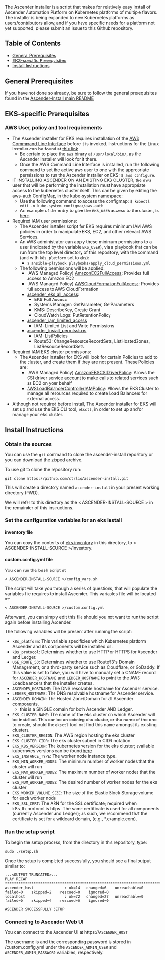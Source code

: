 The Ascender installer is a script that makes for relatively easy
install of Ascender Automation Platform on Kubernetes platforms of
multiple flavors. The installer is being expanded to new Kubernetes
platforms as users/contributors allow, and if you have specific needs
for a platform not yet supported, please submit an issue to this
Github repository.

## Table of Contents

- [General Prerequisites](#general-prerequisites)
- [EKS-specific Prerequisites](#eks-specific-prerequisites)
- [Install Instructions](#install-instructions)

## General Prerequisites

If you have not done so already, be sure to follow the general
prerequisites found in the [Ascender-Install main
README](../../README.md#general-prerequisites)

## EKS-specific Prerequisites

### AWS User, policy and tool requirements
- The Ascender installer for EKS requires installation of the [AWS Commmand Line Interface](https://aws.amazon.com/cli/) before it is invoked. Instructions for the Linux installer can be found at [this link](https://docs.aws.amazon.com/cli/latest/userguide/getting-started-install.html#cliv2-linux-install).
  - Be certain to place the `aws` binary at `/usr/local/bin/`, as the Ascender installer will look for it there.
  - Once the AWS Command Line Interface is installed, run the following command to set the active aws user to one with the appropriate permissions to run the Ascender installer on EKS: `$ aws configure`.
- IF INSTALLING ASCENDER ON AN EXISTING EKS CLUSTER, the aws user that will be performing the installation must have appropriate access to the kubernetes cluster itself. This can be given by editing the aws-auth ConfigMap, in the kube-system namespace:
  - Use the following command to access the configmap: `$ kubectl edit -n kube-system configmap/aws-auth`
  - An example of the entry to give the `EKS_USER` access to the cluster, is [here](./aws-auth.yml).
- Required IAM user permissions:
  - The Ascender installer script for EKS requires minimum IAM AWS policies in order to manipulate EKS, EC2, and other relevant AWS Services.
  - An AWS administrator can apply these minimum permissions to a user (indicated by the variable `EKS_USER`), via a playbook that can be run from the top level directory of this repository, with the command (and with `k8s_platform` set to `eks`): 
    - `$ ansible-playbook playbooks/apply_cloud_permissions.yml`
  - The following permissions will be applied:
    - (AWS Managed Policy) [AmazonEC2FullAccess](https://docs.aws.amazon.com/aws-managed-policy/latest/reference/AmazonEC2FullAccess.html): Provides full access to Amazon EC2
    - (AWS Managed Policy) [AWSCloudFormationFullAccess](https://docs.aws.amazon.com/aws-managed-policy/latest/reference/AWSCloudFormationFullAccess.html): Provides full access to AWS CloudFormation
    - [ascender_eks_all_access](../../playbooks/roles/apply_permissions/templates/eks/iam_policies/eksallaccess.json): 
      - EKS Full Access
      - Systems Manager: GetParameter, GetParameters
      - KMS: DescribeKey, Create Grant
      - CloudWatch Logs: PutRetentionPolicy
    - [ascender_iam_limited_access](../../playbooks/roles/apply_permissions/templates/eks/iam_policies/iamlimitedaccess.json)
      - IAM: Limited List and Write Permissions
    - [ascender_install_permissions](../../playbooks/roles/apply_permissions/templates/eks/iam_policies/ascenderinstallpermissions.json)
      - IAM: ListPolicies
      - Route53: ChangeResourceRecordSets, ListHostedZones, ListResourceRecordSets
- Required IAM EKS cluster permissions:
  - The Ascender installer for EKS will look for certain Policies to add to the cluster, and create them if they are not present. These Policies are:
    - (AWS Managed Policy) [AmazonEBSCSIDriverPolicy](https://docs.aws.amazon.com/aws-managed-policy/latest/reference/AmazonEBSCSIDriverPolicy.html): Allows the CSI driver service account to make calls to related services such as EC2 on your behalf
    - [AWSLoadBalancerControllerIAMPolicy](../../playbooks/roles/k8s_setup/templates/eks/iam-policy.json): Allows the EKS Cluster to manage all resources required to create Load Balancers for external access.
- Although not required before install, The Ascender installer for EKS will set up and use the EKS CLI tool, `eksctl`, in order to set up and/or manage your eks cluster.

## Install Instructions

### Obtain the sources

You can use the `git` command to clone the ascender-install repository or you can download the zipped archive. 

To use git to clone the repository run:

```
git clone https://github.com/ctrliq/ascender-install.git
```
This will create a directory named `ascender-install` in your present working directory (PWD).

We will refer to this directory as the < ASCENDER-INSTALL-SOURCE > in the remainder of this instructions.

### Set the configuration variables for an eks Install

#### inventory file

You can copy the contents of [eks.inventory](./eks.inventory) in this directory, to < ASCENDER-INSTALL-SOURCE >/inventory.

#### custom.config.yml file

You can run the bash script at 

```
< ASCENDER-INSTALL-SOURCE >/config_vars.sh
```

The script will take you through a series of questions, that will populate the variables file requires to install Ascender. This variables file will be located at:

```
< ASCENDER-INSTALL-SOURCE >/custom.config.yml
```

Afterward, you can simply edit this file should you not want to run the script again before installing Ascender.

The following variables will be present after running the script:

- `k8s_platform`: This variable specificies which Kubernetes platform Ascender and its components will be installed on.
- `k8s_protocol`: Determines whether to use HTTP or HTTPS for Ascender and Ledger.
- `USE_ROUTE_53`: Determines whether to use Route53's Domain Management, or a third-party service such as Cloudflare, or GoDaddy. If this value is set to false, you will have to manually set a CNAME record for `ASCENDER_HOSTNAME` and `LEDGER_HOSTNAME` to point to the AWS Loadbalancers that the installer creates.
- `ASCENDER_HOSTNAME`: The DNS resolvable hostname for Ascender service.
- `LEDGER_HOSTNAME`: The DNS resolvable hostname for Ascender service.
- `ASCENDER_DOMAIN`: The Hosted Zone/Domain for all Ascender components. 
  - this is a SINGLE domain for both Ascender AND Ledger.
- `EKS_CLUSTER_NAME`: The name of the eks cluster on which Ascender will be installed. This can be an existing eks cluster, or the name of the one to create, should the `eksctl` tool not find this name amongst its existing clusters.
- `EKS_CLUSTER_REGION`: The AWS region hosting the eks cluster
- `EKS_CLUSTER_CIDR`: The eks cluster subnet in CIDR notation
- `EKS_K8S_VERSION`: The kubernetes version for the eks cluster; available kubernetes versions can be found [here](https://docs.aws.amazon.com/eks/latest/userguide/kubernetes-versions.html)
- `EKS_INSTANCE_TYPE`: The worker node instance type. 
- `EKS_MIN_WORKER_NODES`: The minimum number of worker nodes that the cluster will run
- `EKS_MAX_WORKER_NODES`: The maximum number of worker nodes that the cluster will run
- `EKS_NUM_WORKER_NODES`: The desired number of worker nodes for the eks cluster
- `EKS_WORKER_VOLUME_SIZE`: The size of the Elastic Block Storage volume for each worker node
- `EKS_SSL_CERT`: The ARN for the SSL certificate; required when k8s_lb_protocol is https. The same certificate is used for all components (currently Ascender and Ledger); as such, we recommend that the certificate is set for a wildcard domain, (e.g., *.example.com).

### Run the setup script

To begin the setup process, from the <ASCENDER-INSTALL-SOURCE> directory in this repository, type:

```
sudo ./setup.sh
```

Once the setup is completed successfully, you should see a final output similar to:

```
...<OUTPUT TRUNCATED>...
PLAY RECAP *************************************************************************************************************************
ascender_host              : ok=14   changed=6    unreachable=0    failed=0    skipped=2    rescued=0    ignored=0
localhost                  : ok=72   changed=27   unreachable=0    failed=0    skipped=4    rescued=0    ignored=0

ASCENDER SUCCESSFULLY SETUP
```


### Connecting to Ascender Web UI

You can connect to the Ascender UI at https://`ASCENDER_HOST`

The username is and the corresponding password is stored in <ASCENDER-INSTALL-SOURCE>/custom.config.yml under the `ASCENDER_ADMIN_USER` and `ASCENDER_ADMIN_PASSWORD` variables, respectively.


